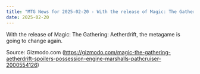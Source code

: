 ```yaml
---
title: "MTG News for 2025-02-20 - With the release of Magic: The Gathering: Aetherdr..."
date: 2025-02-20
---
```


With the release of Magic: The Gathering: Aetherdrift, the metagame is going to change again.

Source: Gizmodo.com (https://gizmodo.com/magic-the-gathering-aetherdrift-spoilers-possession-engine-marshalls-pathcruiser-2000554126)
